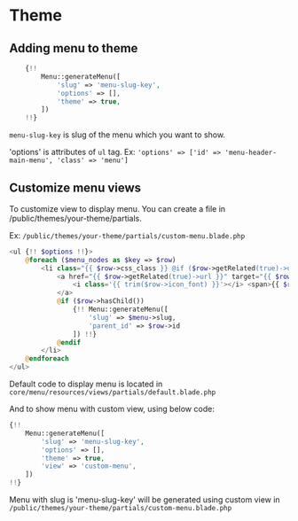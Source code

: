 # Theme

## Adding menu to theme

```php
    {!!
        Menu::generateMenu([
            'slug' => 'menu-slug-key',
            'options' => [],
            'theme' => true,
        ])
    !!}
```

`menu-slug-key` is slug of the menu which you want to show.

'options' is attributes of `ul` tag. Ex: `'options' => ['id' => 'menu-header-main-menu', 'class' => 'menu']`

## Customize menu views

To customize view to display menu. You can create a file in /public/themes/your-theme/partials.

Ex: `/public/themes/your-theme/partials/custom-menu.blade.php`
```php
<ul {!! $options !!}>
    @foreach ($menu_nodes as $key => $row)
        <li class="{{ $row->css_class }} @if ($row->getRelated(true)->url == Request::url()) current @endif">
            <a href="{{ $row->getRelated(true)->url }}" target="{{ $row->target }}">
                <i class='{{ trim($row->icon_font) }}'></i> <span>{{ $row->getRelated(true)->name }}</span>
            </a>
            @if ($row->hasChild())
                {!! Menu::generateMenu([
                    'slug' => $menu->slug,
                    'parent_id' => $row->id
                ]) !!}
            @endif
        </li>
    @endforeach
</ul>
```

Default code to display menu is located in `core/menu/resources/views/partials/default.blade.php`

And to show menu with custom view, using below code:

```php
{!!
    Menu::generateMenu([
        'slug' => 'menu-slug-key',
        'options' => [],
        'theme' => true,
        'view' => 'custom-menu',
    ])
!!}
```

Menu with slug is 'menu-slug-key' will be generated using custom view in `/public/themes/your-theme/partials/custom-menu.blade.php`
